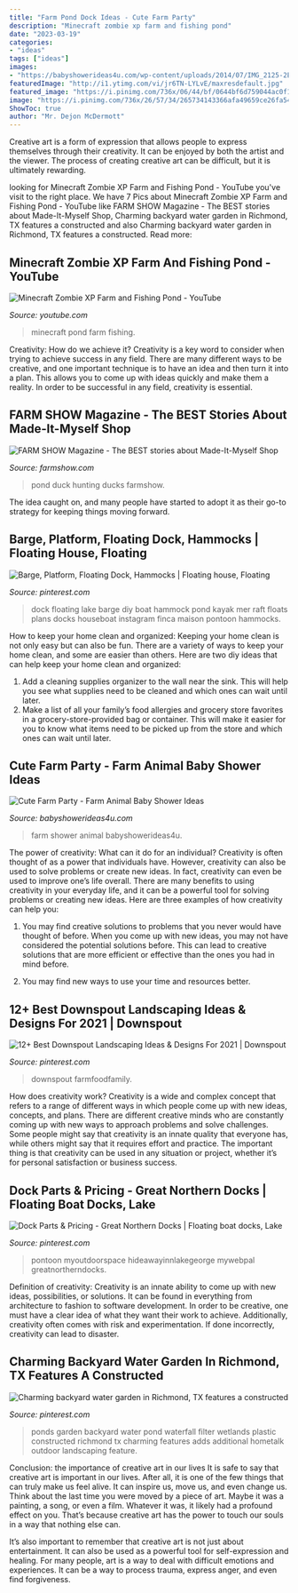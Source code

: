```yaml
---
title: "Farm Pond Dock Ideas - Cute Farm Party"
description: "Minecraft zombie xp farm and fishing pond"
date: "2023-03-19"
categories:
- "ideas"
tags: ["ideas"]
images:
- "https://babyshowerideas4u.com/wp-content/uploads/2014/07/IMG_2125-2E-711x1024.jpg"
featuredImage: "http://i1.ytimg.com/vi/jr6TN-LYLvE/maxresdefault.jpg"
featured_image: "https://i.pinimg.com/736x/06/44/bf/0644bf6d759044ac0f1dbd0271d5121b.jpg"
image: "https://i.pinimg.com/736x/26/57/34/265734143366afa49659ce26fa545b2f--backyard-ponds-garden-ponds.jpg"
ShowToc: true
author: "Mr. Dejon McDermott"
---
```



Creative art is a form of expression that allows people to express themselves through their creativity. It can be enjoyed by both the artist and the viewer. The process of creating creative art can be difficult, but it is ultimately rewarding.

	

		
looking for Minecraft Zombie XP Farm and Fishing Pond - YouTube you've visit to the right place. We have 7 Pics about Minecraft Zombie XP Farm and Fishing Pond - YouTube like FARM SHOW Magazine - The BEST stories about Made-It-Myself Shop, Charming backyard water garden in Richmond, TX features a constructed and also Charming backyard water garden in Richmond, TX features a constructed. Read more:
		
    
## Minecraft Zombie XP Farm And Fishing Pond - YouTube

<img loading=lazy src="http://i1.ytimg.com/vi/jr6TN-LYLvE/maxresdefault.jpg" onerror="this.onerror=null;this.src='https://tse1.mm.bing.net/th?id=OIP.lIXxutRYB_8REKOHoDycygHaEK&amp;pid=15.1';" alt="Minecraft Zombie XP Farm and Fishing Pond - YouTube">

_Source: youtube.com_

>minecraft pond farm fishing. 

	

Creativity: How do we achieve it?
Creativity is a key word to consider when trying to achieve success in any field. There are many different ways to be creative, and one important technique is to have an idea and then turn it into a plan. This allows you to come up with ideas quickly and make them a reality. In order to be successful in any field, creativity is essential.

    
## FARM SHOW Magazine - The BEST Stories About Made-It-Myself Shop

<img loading=lazy src="https://www.farmshow.com/images/articles/28/5/23553_l.jpg" onerror="this.onerror=null;this.src='https://tse3.mm.bing.net/th?id=OIP.I9fng89V1wWnTQbhX_XpYgHaE6&amp;pid=15.1';" alt="FARM SHOW Magazine - The BEST stories about Made-It-Myself Shop">

_Source: farmshow.com_

>pond duck hunting ducks farmshow. 

	

The idea caught on, and many people have started to adopt it as their go-to strategy for keeping things moving forward.

    
## Barge, Platform, Floating Dock, Hammocks | Floating House, Floating

<img loading=lazy src="https://i.pinimg.com/736x/d6/b0/36/d6b03636ed31f033b31f98b90b20a6b0.jpg" onerror="this.onerror=null;this.src='https://tse3.mm.bing.net/th?id=OIP.k_iW4kBbE_NuTHH8DHyMAAHaHa&amp;pid=15.1';" alt="Barge, Platform, Floating Dock, Hammocks | Floating house, Floating">

_Source: pinterest.com_

>dock floating lake barge diy boat hammock pond kayak mer raft floats plans docks houseboat instagram finca maison pontoon hammocks. 

	

How to keep your home clean and organized:
Keeping your home clean is not only easy but can also be fun. There are a variety of ways to keep your home clean, and some are easier than others. Here are two diy ideas that can help keep your home clean and organized:
1. Add a cleaning supplies organizer to the wall near the sink. This will help you see what supplies need to be cleaned and which ones can wait until later.
2. Make a list of all your family’s food allergies and grocery store favorites in a grocery-store-provided bag or container. This will make it easier for you to know what items need to be picked up from the store and which ones can wait until later.

    
## Cute Farm Party - Farm Animal Baby Shower Ideas

<img loading=lazy src="https://babyshowerideas4u.com/wp-content/uploads/2014/07/IMG_2125-2E-711x1024.jpg" onerror="this.onerror=null;this.src='https://tse2.mm.bing.net/th?id=OIP.99geM_CCOPgqaxP7UgYilwHaKq&amp;pid=15.1';" alt="Cute Farm Party - Farm Animal Baby Shower Ideas">

_Source: babyshowerideas4u.com_

>farm shower animal babyshowerideas4u. 

	

The power of creativity: What can it do for an individual?
Creativity is often thought of as a power that individuals have. However, creativity can also be used to solve problems or create new ideas. In fact, creativity can even be used to improve one’s life overall. There are many benefits to using creativity in your everyday life, and it can be a powerful tool for solving problems or creating new ideas. Here are three examples of how creativity can help you: 
1) You may find creative solutions to problems that you never would have thought of before. When you come up with new ideas, you may not have considered the potential solutions before. This can lead to creative solutions that are more efficient or effective than the ones you had in mind before. 

2) You may find new ways to use your time and resources better.

    
## 12+ Best Downspout Landscaping Ideas &amp; Designs For 2021 | Downspout

<img loading=lazy src="https://i.pinimg.com/736x/06/44/bf/0644bf6d759044ac0f1dbd0271d5121b.jpg" onerror="this.onerror=null;this.src='https://tse1.mm.bing.net/th?id=OIP.50K96aC2wS9Z53URFPJfPwHaLG&amp;pid=15.1';" alt="12+ Best Downspout Landscaping Ideas &amp; Designs For 2021 | Downspout">

_Source: pinterest.com_

>downspout farmfoodfamily. 

	

How does creativity work?
Creativity is a wide and complex concept that refers to a range of different ways in which people come up with new ideas, concepts, and plans. There are different creative minds who are constantly coming up with new ways to approach problems and solve challenges. Some people might say that creativity is an innate quality that everyone has, while others might say that it requires effort and practice. The important thing is that creativity can be used in any situation or project, whether it’s for personal satisfaction or business success.

    
## Dock Parts &amp; Pricing - Great Northern Docks | Floating Boat Docks, Lake

<img loading=lazy src="https://i.pinimg.com/736x/76/16/77/7616776108ed797ebe8324b9ee56638d.jpg" onerror="this.onerror=null;this.src='https://tse1.mm.bing.net/th?id=OIP.rggQaAHPzRtI26eHj2ePjgHaRB&amp;pid=15.1';" alt="Dock Parts &amp; Pricing - Great Northern Docks | Floating boat docks, Lake">

_Source: pinterest.com_

>pontoon myoutdoorspace hideawayinnlakegeorge mywebpal greatnortherndocks. 

	

Definition of creativity:
Creativity is an innate ability to come up with new ideas, possibilities, or solutions. It can be found in everything from architecture to fashion to software development. In order to be creative, one must have a clear idea of what they want their work to achieve. Additionally, creativity often comes with risk and experimentation. If done incorrectly, creativity can lead to disaster.

    
## Charming Backyard Water Garden In Richmond, TX Features A Constructed

<img loading=lazy src="https://i.pinimg.com/736x/26/57/34/265734143366afa49659ce26fa545b2f--backyard-ponds-garden-ponds.jpg" onerror="this.onerror=null;this.src='https://tse3.mm.bing.net/th?id=OIP.x-hSUKI4orjsloNmlAKBsAHaJ7&amp;pid=15.1';" alt="Charming backyard water garden in Richmond, TX features a constructed">

_Source: pinterest.com_

>ponds garden backyard water pond waterfall filter wetlands plastic constructed richmond tx charming features adds additional hometalk outdoor landscaping feature. 

	

Conclusion: the importance of creative art in our lives
It is safe to say that creative art is important in our lives. After all, it is one of the few things that can truly make us feel alive. It can inspire us, move us, and even change us.
Think about the last time you were moved by a piece of art. Maybe it was a painting, a song, or even a film. Whatever it was, it likely had a profound effect on you. That’s because creative art has the power to touch our souls in a way that nothing else can.

It’s also important to remember that creative art is not just about entertainment. It can also be used as a powerful tool for self-expression and healing. For many people, art is a way to deal with difficult emotions and experiences. It can be a way to process trauma, express anger, and even find forgiveness.


